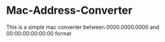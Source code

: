 # Mac-Address-Converter
 This is a simple mac converter between 0000.0000.0000 and 00:00:00:00:00:00 format
